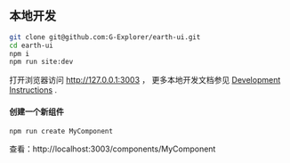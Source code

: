## 本地开发

```bash
git clone git@github.com:G-Explorer/earth-ui.git
cd earth-ui
npm i
npm run site:dev
```

打开浏览器访问 http://127.0.0.1:3003 ， 更多本地开发文档参见 [Development Instructions][dev-instructions-url] .

#### 创建一个新组件

```bash
npm run create MyComponent
```
查看：http://localhost:3003/components/MyComponent

[dev-instructions-url]: https://github.com/G-Explorer/earth-ui/wiki/Local-development
